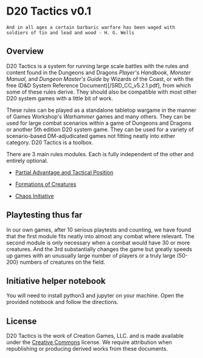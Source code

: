 # D20 Tactics v0.1

```
And in all ages a certain barbaric warfare has been waged with soldiers of tin and lead and wood - H. G. Wells
```

## Overview

D20 Tactics is a system for running large scale battles with the rules and content found in the Dungeons and Dragons *Player's Handbook*, *Monster Manual*, and *Dungeon Master's Guide* by Wizards of the Coast, or with the free (D&D System Reference Document)[/SRD_CC_v5.2.1.pdf], from which some of these rules derive. They should also be compatible with most other D20 system games with a little bit of work.

These rules can be played as a standalone tabletop wargame in the manner of Games Workshop's *Warhammer* games and many others. They can be used for large combat scenarios within a game of Dungeons and Dragons or another 5th edition D20 system game. They can be used for a variety of scenario-based DM-adjudicated games not fitting neatly into either category. D20 Tactics is a toolbox.

There are 3 main rules modules. Each is fully independent of the other and entirely optional.

* [Partial Advantage and Tactical Position](/PARTIAL_ADVANTAGE_AND_TACTICAL_POSITION.md)

* [Formations of Creatures](/FORMATIONS_OF_CREATURES.md)

* [Chaos Initiative](/CHAOS_INITIATIVE.md)

## Playtesting thus far

In our own games, after 10 serious playtests and counting, we have found that the first module fits neatly into almost any combat where relevant. The second module is only necessary when a combat would have 30 or more creatures. And the 3rd substantially changes the game but greatly speeds up games with an unusually large number of players or a truly large (50-200) numbers of creatures on the field.

## Initiative helper notebook

You will need to install python3 and jupyter on your machine. Open the provided notebook and follow the directions.

## License

D20 Tactics is the work of Creation Games, LLC. and is made available under the [Creative Commons]('/LICENSE.md') license. We require attribution when republishing or producing derived works from these documents.